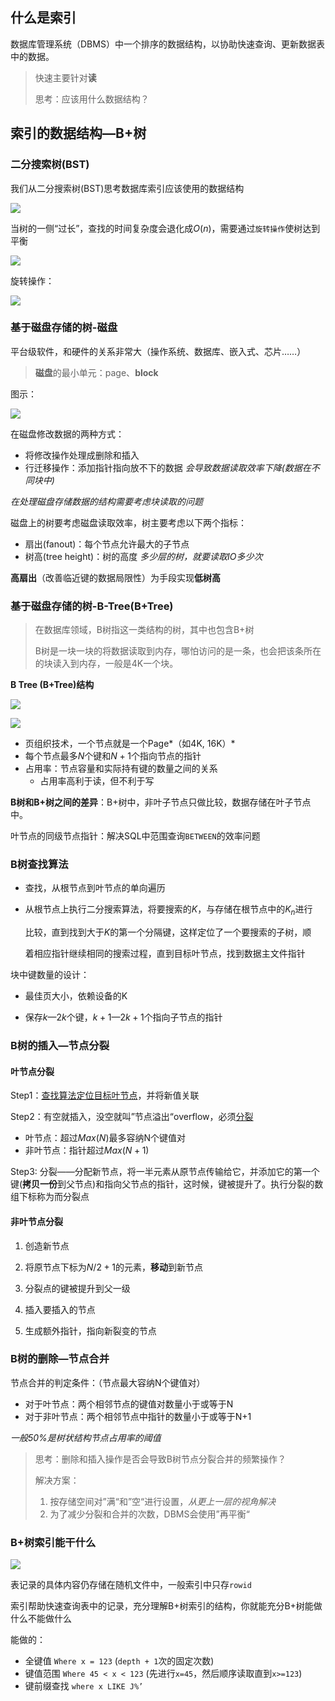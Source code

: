 ## 什么是索引

数据库管理系统（DBMS）中一个排序的数据结构，以协助快速查询、更新数据表中的数据。

> 快速主要针对**读**
>
> 思考：应该用什么数据结构？

## 索引的数据结构—B+树

### 二分搜索树(BST)

我们从二分搜索树(BST)思考数据库索引应该使用的数据结构

![](image-20240311141114638.png)

当树的一侧“过长”，查找的时间复杂度会退化成$O(n)$，需要通过`旋转操作`使树达到平衡

![](image-20240311141357711.png)

旋转操作：

![](image-20240311141416547.png)

### 基于磁盘存储的树-磁盘

平台级软件，和硬件的关系非常⼤（操作系统、数据库、嵌⼊式、芯片……）

> **磁盘**的最小单元：page、**block**
>

图示：

![](image-20240311142921145.png)

在磁盘修改数据的两种方式：

- 将修改操作处理成删除和插入
- 行迁移操作：添加指针指向放不下的数据 *会导致数据读取效率下降(数据在不同块中)*

*在处理磁盘存储数据的结构需要考虑块读取的问题*

磁盘上的树要考虑磁盘读取效率，树主要考虑以下两个指标：

- 扇出(fanout)：每个节点允许最大的子节点
- 树高(tree height)：树的高度  *多少层的树，就要读取IO多少次*

**高扇出**（改善临近键的数据局限性）为手段实现**低树高**

### 基于磁盘存储的树-B-Tree(B+Tree)

> 在数据库领域，B树指这一类结构的树，其中也包含B+树
>
> B树是一块一块的将数据读取到内存，哪怕访问的是一条，也会把该条所在的块读入到内存，一般是4K一个块。

**B Tree (B+Tree)结构**

![](image-20240311143902833.png)

![](image-20240311150430592.png)

- 页组织技术，一个节点就是一个Page*（如4K, 16K）*
- 每个节点最多$N$个键和$N+1$个指向节点的指针
- 占用率：节点容量和实际持有键的数量之间的关系
  - 占用率高利于读，但不利于写

**B树和B+树之间的差异**：B+树中，非叶子节点只做比较，数据存储在叶子节点中。

叶节点的同级节点指针：解决SQL中范围查询`BETWEEN`的效率问题

### B树查找算法

- 查找，从根节点到叶节点的单向遍历

- 从根节点上执行⼆分搜索算法，将要搜索的$K$，与存储在根节点中的$K_n$进行

  比较，直到找到大于$K$的第⼀个分隔键，这样定位了⼀个要搜索的子树，顺

  着相应指针继续相同的搜索过程，直到目标叶节点，找到数据主文件指针

块中键数量的设计：

- 最佳页大小，依赖设备的K

- 保存$k—2k$个键，$k+1—2k+1$个指向子节点的指针

### B树的插入—节点分裂

#### 叶节点分裂

Step1：<u>查找算法定位目标叶节点</u>，并将新值关联

Step2：有空就插入，没空就叫”节点溢出“overflow，必须<u>分裂</u>

- 叶节点：超过$Max(N)$最多容纳N个键值对
- 非叶节点：指针超过$Max(N+1)$

Step3: 分裂——分配新节点，将一半元素从原节点传输给它，并添加它的第一个键(**拷贝一份**到父节点)和指向父节点的指针，这时候，键被提升了。执行分裂的数组下标称为而分裂点

#### 非叶节点分裂

1. 创造新节点

2. 将原节点下标为$N/2+1$的元素，**移动**到新节点

3. 分裂点的键被提升到父一级

4. 插入要插入的节点

5. 生成额外指针，指向新裂变的节点

### B树的删除—节点合并

节点合并的判定条件：（节点最大容纳N个键值对）

- 对于叶节点：两个相邻节点的键值对数量小于或等于N
- 对于非叶节点：两个相邻节点中指针的数量小于或等于N+1

*一般50%是树状结构节点占用率的阈值*

> 思考：删除和插入操作是否会导致B树节点分裂合并的频繁操作？
>
> 解决方案：
>
> 1. 按存储空间对”满“和”空“进行设置，*从更上一层的视角解决*
> 2. 为了减少分裂和合并的次数，DBMS会使用”再平衡“

### B+树索引能干什么

![](image-20240311154201920.png)

表记录的具体内容仍存储在随机文件中，一般索引中只存`rowid`

索引帮助快速查询表中的记录，充分理解B+树索引的结构，你就能充分B+树能做什么不能做什么

能做的：

- 全键值 `Where x = 123` (`depth + 1`次的固定次数)
- 键值范围 `Where 45 < x < 123` (先进行`x=45`，然后顺序读取直到`x>=123`)
- 键前缀查找 `where x LIKE J%’`